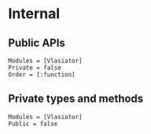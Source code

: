 # Internal

## Public APIs

```@autodocs
Modules = [Vlasiator]
Private = false
Order = [:function]
```

## Private types and methods

```@autodocs
Modules = [Vlasiator]
Public = false
```